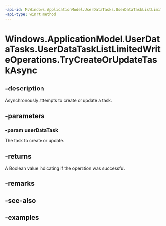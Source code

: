 ```yaml
---
-api-id: M:Windows.ApplicationModel.UserDataTasks.UserDataTaskListLimitedWriteOperations.TryCreateOrUpdateTaskAsync(Windows.ApplicationModel.UserDataTasks.UserDataTask)
-api-type: winrt method
---
```


<!-- Method syntax.
public IAsyncOperation<bool> UserDataTaskListLimitedWriteOperations.TryCreateOrUpdateTaskAsync(UserDataTask userDataTask)
-->

# Windows.ApplicationModel.UserDataTasks.UserDataTaskListLimitedWriteOperations.TryCreateOrUpdateTaskAsync


## -description

Asynchronously attempts to create or update a task.

## -parameters

### -param userDataTask

The task to create or update.

## -returns

A Boolean value indicating if the operation was successful.

## -remarks

## -see-also

## -examples

